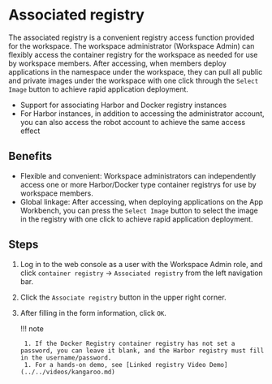 # Associated registry

The associated registry is a convenient registry access function provided for the workspace.
The workspace administrator (Workspace Admin) can flexibly access the container registry for the workspace as needed for use by workspace members.
After accessing, when members deploy applications in the namespace under the workspace, they can pull all public and private images under the workspace with one click through the `Select Image` button to achieve rapid application deployment.

- Support for associating Harbor and Docker registry instances
- For Harbor instances, in addition to accessing the administrator account, you can also access the robot account to achieve the same access effect

## Benefits

- Flexible and convenient: Workspace administrators can independently access one or more Harbor/Docker type container registrys for use by workspace members.
- Global linkage: After accessing, when deploying applications on the App Workbench, you can press the `Select Image` button to select the image in the registry with one click to achieve rapid application deployment.

## Steps

1. Log in to the web console as a user with the Workspace Admin role, and click `container registry` -> `Associated registry` from the left navigation bar.

    

1. Click the `Associate registry` button in the upper right corner.

    

1. After filling in the form information, click `OK`.

    

    !!! note

        1. If the Docker Registry container registry has not set a password, you can leave it blank, and the Harbor registry must fill in the username/password.
        1. For a hands-on demo, see [Linked registry Video Demo](../../videos/kangaroo.md)
